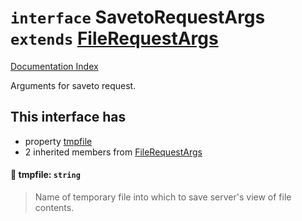 # `interface` SavetoRequestArgs `extends` [FileRequestArgs](../interface.FileRequestArgs/README.md)

[Documentation Index](../README.md)

Arguments for saveto request.

## This interface has

- property [tmpfile](#-tmpfile-string)
- 2 inherited members from [FileRequestArgs](../interface.FileRequestArgs/README.md)


#### 📄 tmpfile: `string`

> Name of temporary file into which to save server's view of
> file contents.



